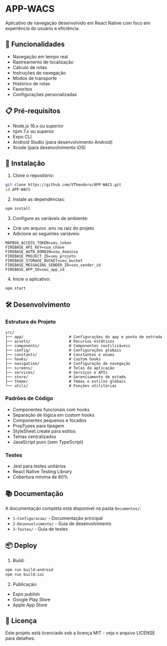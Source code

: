 # APP-WACS

Aplicativo de navegação desenvolvido em React Native com foco em experiência do usuário e eficiência.

## 🚀 Funcionalidades

- Navegação em tempo real
- Rastreamento de localização
- Cálculo de rotas
- Instruções de navegação
- Modos de transporte
- Histórico de rotas
- Favoritos
- Configurações personalizadas

## 📋 Pré-requisitos

- Node.js 16.x ou superior
- npm 7.x ou superior
- Expo CLI
- Android Studio (para desenvolvimento Android)
- Xcode (para desenvolvimento iOS)

## 🔧 Instalação

1. Clone o repositório:
```bash
git clone https://github.com/VTheodoro/APP-WACS.git
cd APP-WACS
```

2. Instale as dependências:
```bash
npm install
```

3. Configure as variáveis de ambiente:
- Crie um arquivo .env na raiz do projeto
- Adicione as seguintes variáveis:
```
MAPBOX_ACCESS_TOKEN=seu_token
FIREBASE_API_KEY=sua_chave
FIREBASE_AUTH_DOMAIN=seu_dominio
FIREBASE_PROJECT_ID=seu_projeto
FIREBASE_STORAGE_BUCKET=seu_bucket
FIREBASE_MESSAGING_SENDER_ID=seu_sender_id
FIREBASE_APP_ID=seu_app_id
```

4. Inicie o aplicativo:
```bash
npm start
```

## 🛠️ Desenvolvimento

### Estrutura do Projeto
```
src/
├── app/                    # Configurações do app e ponto de entrada
├── assets/                 # Recursos estáticos
├── components/             # Componentes reutilizáveis
├── config/                 # Configurações globais
├── constants/              # Constantes e enums
├── hooks/                  # Custom hooks
├── navigation/             # Configuração de navegação
├── screens/                # Telas da aplicação
├── services/               # Serviços e APIs
├── store/                  # Gerenciamento de estado
├── theme/                  # Temas e estilos globais
└── utils/                  # Funções utilitárias
```

### Padrões de Código
- Componentes funcionais com hooks
- Separação de lógica em custom hooks
- Componentes pequenos e focados
- PropTypes para tipagem
- StyleSheet.create para estilos
- Temas centralizados
- JavaScript puro (sem TypeScript)

### Testes
- Jest para testes unitários
- React Native Testing Library
- Cobertura mínima de 80%

## 📚 Documentação

A documentação completa está disponível na pasta `Documentos/`:
- `1-Configuracao/` - Documentação principal
- `2-Desenvolvimento/` - Guia de desenvolvimento
- `3-Testes/` - Guia de testes

## 📦 Deploy

1. Build:
```bash
npm run build:android
npm run build:ios
```

2. Publicação:
- Expo publish
- Google Play Store
- Apple App Store

## 📄 Licença

Este projeto está licenciado sob a licença MIT - veja o arquivo LICENSE para detalhes.